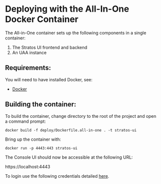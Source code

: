 # Deploying with the All-In-One Docker Container

The All-in-One container sets up the following components in a single container:
1. The Stratos UI frontend and backend
2. An UAA instance

## Requirements:

You will need to have installed Docker, see:

* [Docker](https://docs.docker.com/engine/installation/)

## Building the container:

To build the container, change directory to the root of the project and open a command prompt:

```
docker build -f deploy/Dockerfile.all-in-one . -t stratos-ui
```

Bring up the container with:

```
docker run -p 4443:443 stratos-ui
```

The Console UI should now be accessible at the following URL:

https://localhost:4443

To login use the following credentials detailed [here](../../docs/access.md).
